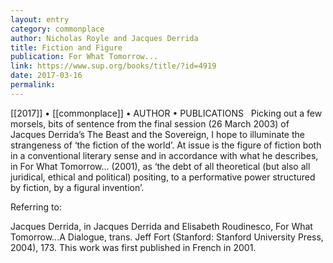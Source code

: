 ```yaml
---
layout: entry
category: commonplace
author: Nicholas Royle and Jacques Derrida
title: Fiction and Figure
publication: For What Tomorrow...
link: https://www.sup.org/books/title/?id=4919
date: 2017-03-16
permalink: 
---
```


[[2017]] • [[commonplace]] • AUTHOR • PUBLICATIONS 
 
Picking out a few morsels, bits of sentence from the final session (26 March 2003) of Jacques Derrida’s The Beast and the Sovereign, I hope to illuminate the strangeness of ‘the fiction of the world’. At issue is the figure of fiction both in a conventional literary sense and in accordance with what he describes, in For What Tomorrow... (2001), as ‘the debt of all theoretical (but also all juridical, ethical and political) positing, to a performative power structured by fiction, by a figural invention’.

Referring to:

Jacques Derrida, in Jacques Derrida and Elisabeth Roudinesco, For What Tomorrow...A Dialogue, trans. Jeff Fort (Stanford: Stanford University Press, 2004), 173. This work was first published in French in 2001.